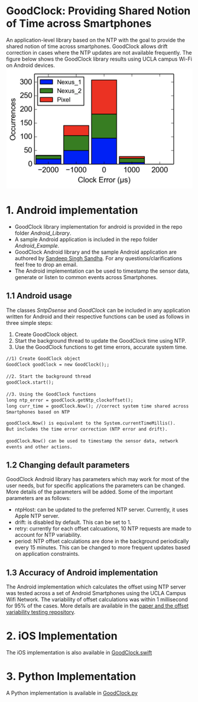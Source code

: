 # GoodClock: Providing Shared Notion of Time across Smartphones

An application-level library based on the NTP with the goal to provide the shared notion of time across smartphones. GoodClock allows drift correction in cases where the NTP updates are not available frequently.  The figure below shows the GoodClock library results using UCLA campus Wi-Fi on Android devices.
![GoodClock Library Results on UCLA Wi-Fi](https://github.com/nesl/GoodClock/blob/master/Android_Library/GoodClock_Android_Wifi.png)

# 1. Android implementation
- GoodClock library implementation for android is provided in the repo folder *Android_Library*.
- A sample Android application is included in the repo folder *Android_Example*.
- GoodClock Android library and the sample Android application are authored by [Sandeep Singh Sandha](https://sites.google.com/view/sandeep-/home). For any questions/clarifications feel free to drop an email.
- The Android implementation can be used to timestamp the sensor data, generate or listen to common events across Smartphones.


## 1.1 Android usage
The classes *SntpDsense* and *GoodClock* can be included in any application written for Android and their respective functions can be used as follows in three simple steps:
1. Create GoodClock object.
2. Start the background thread to update the GoodClock time using NTP.
3. Use the GoodClock functions to get time errors, accurate system time.

```
//1) Create GoodClock object
GoodClock goodClock = new GoodClock();;

//2. Start the background thread
goodClock.start();

//3. Using the GoodClock functions
long ntp_error = goodClock.getNtp_clockoffset();
long curr_time = goodClock.Now(); //correct system time shared across Smartphones based on NTP
```

```
goodClock.Now() is equivalent to the System.currentTimeMillis(). 
But includes the time error correction (NTP error and drift).

goodClock.Now() can be used to timestamp the sensor data, network events and other actions.
```

## 1.2 Changing default parameters
GoodClock Android library has parameters which may work for most of the user needs, but for specific applications the parameters can be changed. More details of the parameters will be added. Some of the important parameters are as follows:
- ntpHost: can be updated to the preferred NTP server. Currently, it uses Apple NTP server.
- drift: is disabled by default. This can be set to 1.
- retry: currently for each offset calcuations, 10 NTP requests are made to account for NTP variability.
- period: NTP offset calculations are done in the background periodically every 15 minutes. This can be changed to more frequent updates based on application constraints.

## 1.3 Accuracy of Android implementation
The Android implementation which calculates the offset using NTP server was tested across a set of Android Smartphones using the UCLA Campus Wifi Network. The variability of offset calculations was within 1 millisecond for 95% of the cases. More details are available in the [paper and the offset variability testing repository](https://github.com/nesl/Time-Sync-Across-Smartphones).


# 2. iOS Implementation
The iOS implementation is also available in [GoodClock.swift](https://github.com/nesl/GoodClock/blob/master/GoodClock.swift)

# 3. Python Implementation
A Python implementation is available in [GoodClock.py](https://github.com/nesl/GoodClock/blob/master/GoodClock.py)
